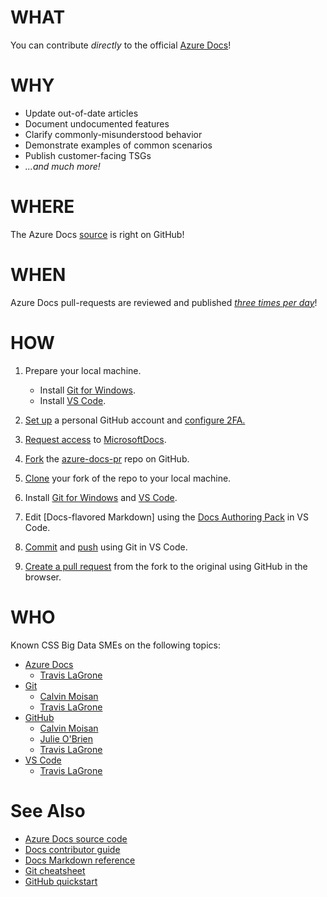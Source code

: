 <!--region Link Reference Definitions-->

[Azure Docs]: <https://docs.microsoft.com/azure>
[azure-docs]: <https://github.com/MicrosoftDocs/azure-docs>
[azure-docs-pr]: <https://github.com/MicrosoftDocs/azure-docs-pr>
[CommonMark]: <https://commonmark.org>
[Databricks Docs]: <https://docs.databricks.com>
[databricks-pr]: <https://github.com/MicrosoftDocs/databricks-pr>
[Docs Authoring Pack]: <https://docs.microsoft.com/en-us/contribute/how-to-write-docs-auth-pack>
[Docs contributor guide]: <https://docs.microsoft.com/contribute>
[Docs Markdown]: <https://docs.microsoft.com/en-us/contribute/markdown-reference>
[Docs publishing schedule]: <https://review.docs.microsoft.com/en-us/help/contribute/publishing-schedules#publishing-schedule---azure-docs-pr>
[Docs pull-request review schedule]: <https://review.docs.microsoft.com/en-us/help/contribute/publishing-schedules#pull-request-review-schedule>
[Docs schedules]: <https://review.docs.microsoft.com/en-us/help/contribute/publishing-schedules> "Docs pull-request review and publishing schedules"
[Git]: <https://git-scm.com>
[Git Docs]: <https://git-scm.com/doc>
[Git for Windows]: <https://git-scm.com/download/win>
[GitHub]: <https://github.com>
[GitHub Docs]: <https://help.github.com>
[GitHub Markdown]: <https://help.github.com/en/github/writing-on-github/basic-writing-and-formatting-syntax>
[MarkDig]: <https://github.com/lunet-io/markdig#markdig---->
[Markdown]: <https://guides.github.com/features/mastering-markdown>
[Microsoft GitHub]: <https://repos.opensource.microsoft.com>
[Microsoft Open Source]: <https://opensource.microsoft.com>
[MicrosoftDocs]: <https://github.com/MicrosoftDocs>
[VS Code]: <https://code.visualstudio.com>
[VS Code Docs]: <https://code.visualstudio.com/docs>

<!--endregion-->

# WHAT

You can contribute _directly_ to the official [Azure Docs]!

# WHY

- Update out-of-date articles
- Document undocumented features
- Clarify commonly-misunderstood behavior
- Demonstrate examples of common scenarios
- Publish customer-facing TSGs
- _...and much more!_

# WHERE

The Azure Docs [source][azure-docs-pr] is right on GitHub!

# WHEN

Azure Docs pull-requests are reviewed and published _[three times per day][Docs schedules]_!

# HOW

1. Prepare your local machine.
   - Install [Git for Windows].
   - Install [VS Code].

1. [Set up](https://docs.microsoft.com/en-us/contribute/get-started-setup-github) a personal GitHub account and [configure 2FA.](https://help.github.com/en/github/authenticating-to-github/configuring-two-factor-authentication)
1. [Request access](https://repos.opensource.microsoft.com/) to [MicrosoftDocs].
1. [Fork](https://guides.github.com/activities/forking/) the [azure-docs-pr] repo on GitHub.
1. [Clone](https://code.visualstudio.com/docs/editor/versioncontrol#_cloning-a-repository) your fork of the repo to your local machine.
1. Install [Git for Windows] and [VS Code].
1. Edit [Docs-flavored Markdown] using the [Docs Authoring Pack] in VS Code.
1. [Commit](https://code.visualstudio.com/docs/editor/versioncontrol#_commit) and [push](https://code.visualstudio.com/docs/editor/versioncontrol#_remotes) using Git in VS Code.
1. [Create a pull request](https://help.github.com/en/github/collaborating-with-issues-and-pull-requests/creating-a-pull-request) from the fork to the original using GitHub in the browser.

# WHO

Known CSS Big Data SMEs on the following topics:

[Calvin Moisan]: <https://who/is/camoisan>
[Julie O'Brien]: <https://who/is/juobrie>
[Travis LaGrone]: <https://who/is/trlagron>

- [Azure Docs][Docs contributor guide]
  - [Travis LaGrone]
- [Git][Git Docs]
  - [Calvin Moisan]
  - [Travis LaGrone]
- [GitHub][GitHub Docs]
  - [Calvin Moisan]
  - [Julie O'Brien]
  - [Travis LaGrone]
- [VS Code]
  - [Travis LaGrone]

# See Also

- [Azure Docs source code][azure-docs-pr]
- [Docs contributor guide]
- [Docs Markdown reference][Docs Markdown]
- [Git cheatsheet](https://github.github.com/training-kit/downloads/github-git-cheat-sheet)
- [GitHub quickstart](https://help.github.com/en/github/getting-started-with-github/quickstart)

